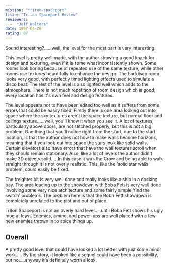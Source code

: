 ```yaml
---
mission: "triton-spaceport"
title: "Triton Spaceport Review"
reviewers: 
  -  "Jeff Walters"
date: 1997-04-26
rating: 87
---
```


Sound interesting?......well, the level for the most part is very interesting.

This level is pretty well made, with the author showing a good knack for design and texturing, even if it is some what inconsistently shown. Some rooms look boring because of repeated use of the same texture, while other rooms use textures beautifully to enhance the design. The bar/disco room looks very good, with perfectly timed lighting effects used to simulate a disco beat. The rest of the level is also lighted well which adds to the atmosphere. There is not much repetition of room design which is good; every location has it's own feel and design features.

The level appears not to have been edited too well as it suffers from some errors that could be easily fixed. Firstly there is one area looking out into space where the sky textures aren't the space texture, but normal floor and ceilings texture......well, you'll know it when you see it. A lot of textures, particularly above doors, are not stitched properly, but this is not a big problem. One thing that you'll notice right from the start, due to the start location, is that the author does not how to make walls become horizons, meaning that if you look out into space the stars look like solid walls. Certain elevators also have errors that have the wall textures scroll when they should remain stationary. Also, like a lot of levels the author didn't make 3D objects solid.....In this case it was the Crow and being able to walk straight through it is not overly realistic. This, like the 'solid star walls' problem, could easily be fixed.

The freighter bit is very well done and really looks like a ship in a docking bay. The area leading up to the showdown with Boba Fett is very well done involving some very nice architecture and some fairly simple 'find the switch' problems. The problem here is that the Boba Fett showdown is completely unrelated to the plot and out of place.

Triton Spaceport is not an overly hard level.....until Boba Fett shows his ugly mug at least. Enemies, ammo, and power-ups are well placed with a few new enemies thrown in to spice things up.

## Overall

A pretty good level that could have looked a lot better with just some minor work..... By the story, it looked like a sequel could have been a possibility, but no.....anyway it's definitely worth a look.
